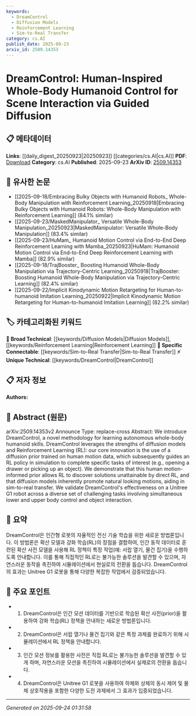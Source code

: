 ```yaml
---
keywords:
  - DreamControl
  - Diffusion Models
  - Reinforcement Learning
  - Sim-to-Real Transfer
category: cs.AI
publish_date: 2025-09-23
arxiv_id: 2509.14353
---
```


<!-- KEYWORD_LINKING_METADATA:
{
  "processed_timestamp": "2025-09-24T01:31:58.034742",
  "vocabulary_version": "1.0",
  "selected_keywords": [
    "DreamControl",
    "Diffusion Models",
    "Reinforcement Learning",
    "Sim-to-Real Transfer"
  ],
  "rejected_keywords": [],
  "similarity_scores": {
    "DreamControl": 0.8,
    "Diffusion Models": 0.78,
    "Reinforcement Learning": 0.8,
    "Sim-to-Real Transfer": 0.85
  },
  "extraction_method": "AI_prompt_based",
  "budget_applied": true,
  "candidates_json": {
    "candidates": [
      {
        "surface": "DreamControl",
        "canonical": "DreamControl",
        "aliases": [],
        "category": "unique_technical",
        "rationale": "DreamControl is a novel methodology combining diffusion models and reinforcement learning for humanoid control, offering unique insights into sim-to-real transfer.",
        "novelty_score": 0.85,
        "connectivity_score": 0.65,
        "specificity_score": 0.9,
        "link_intent_score": 0.8
      },
      {
        "surface": "diffusion models",
        "canonical": "Diffusion Models",
        "aliases": [
          "diffusion prior"
        ],
        "category": "broad_technical",
        "rationale": "Diffusion models are central to the methodology, facilitating natural motion generation and sim-to-real transfer.",
        "novelty_score": 0.5,
        "connectivity_score": 0.75,
        "specificity_score": 0.7,
        "link_intent_score": 0.78
      },
      {
        "surface": "Reinforcement Learning",
        "canonical": "Reinforcement Learning",
        "aliases": [
          "RL"
        ],
        "category": "broad_technical",
        "rationale": "Reinforcement Learning is a key component of DreamControl, guiding humanoid tasks in simulation.",
        "novelty_score": 0.45,
        "connectivity_score": 0.85,
        "specificity_score": 0.65,
        "link_intent_score": 0.8
      },
      {
        "surface": "sim-to-real transfer",
        "canonical": "Sim-to-Real Transfer",
        "aliases": [],
        "category": "specific_connectable",
        "rationale": "Sim-to-real transfer is crucial for applying simulated learning to real-world humanoid robots.",
        "novelty_score": 0.7,
        "connectivity_score": 0.8,
        "specificity_score": 0.75,
        "link_intent_score": 0.85
      }
    ],
    "ban_list_suggestions": [
      "whole-body humanoid skills",
      "human motion data",
      "object interaction"
    ]
  },
  "decisions": [
    {
      "candidate_surface": "DreamControl",
      "resolved_canonical": "DreamControl",
      "decision": "linked",
      "scores": {
        "novelty": 0.85,
        "connectivity": 0.65,
        "specificity": 0.9,
        "link_intent": 0.8
      }
    },
    {
      "candidate_surface": "diffusion models",
      "resolved_canonical": "Diffusion Models",
      "decision": "linked",
      "scores": {
        "novelty": 0.5,
        "connectivity": 0.75,
        "specificity": 0.7,
        "link_intent": 0.78
      }
    },
    {
      "candidate_surface": "Reinforcement Learning",
      "resolved_canonical": "Reinforcement Learning",
      "decision": "linked",
      "scores": {
        "novelty": 0.45,
        "connectivity": 0.85,
        "specificity": 0.65,
        "link_intent": 0.8
      }
    },
    {
      "candidate_surface": "sim-to-real transfer",
      "resolved_canonical": "Sim-to-Real Transfer",
      "decision": "linked",
      "scores": {
        "novelty": 0.7,
        "connectivity": 0.8,
        "specificity": 0.75,
        "link_intent": 0.85
      }
    }
  ]
}
-->

# DreamControl: Human-Inspired Whole-Body Humanoid Control for Scene Interaction via Guided Diffusion

## 📋 메타데이터

**Links**: [[daily_digest_20250923|20250923]] [[categories/cs.AI|cs.AI]]
**PDF**: [Download](https://arxiv.org/pdf/2509.14353.pdf)
**Category**: cs.AI
**Published**: 2025-09-23
**ArXiv ID**: [2509.14353](https://arxiv.org/abs/2509.14353)

## 🔗 유사한 논문
- [[2025-09-18/Embracing Bulky Objects with Humanoid Robots_ Whole-Body Manipulation with Reinforcement Learning_20250918|Embracing Bulky Objects with Humanoid Robots: Whole-Body Manipulation with Reinforcement Learning]] (84.1% similar)
- [[2025-09-23/MaskedManipulator_ Versatile Whole-Body Manipulation_20250923|MaskedManipulator: Versatile Whole-Body Manipulation]] (83.4% similar)
- [[2025-09-23/HuMam_ Humanoid Motion Control via End-to-End Deep Reinforcement Learning with Mamba_20250923|HuMam: Humanoid Motion Control via End-to-End Deep Reinforcement Learning with Mamba]] (82.9% similar)
- [[2025-09-18/TrajBooster_ Boosting Humanoid Whole-Body Manipulation via Trajectory-Centric Learning_20250918|TrajBooster: Boosting Humanoid Whole-Body Manipulation via Trajectory-Centric Learning]] (82.4% similar)
- [[2025-09-22/Implicit Kinodynamic Motion Retargeting for Human-to-humanoid Imitation Learning_20250922|Implicit Kinodynamic Motion Retargeting for Human-to-humanoid Imitation Learning]] (82.2% similar)

## 🏷️ 카테고리화된 키워드
**🧠 Broad Technical**: [[keywords/Diffusion Models|Diffusion Models]], [[keywords/Reinforcement Learning|Reinforcement Learning]]
**🔗 Specific Connectable**: [[keywords/Sim-to-Real Transfer|Sim-to-Real Transfer]]
**⚡ Unique Technical**: [[keywords/DreamControl|DreamControl]]

## 📋 저자 정보

**Authors:** 

## 📄 Abstract (원문)

arXiv:2509.14353v2 Announce Type: replace-cross 
Abstract: We introduce DreamControl, a novel methodology for learning autonomous whole-body humanoid skills. DreamControl leverages the strengths of diffusion models and Reinforcement Learning (RL): our core innovation is the use of a diffusion prior trained on human motion data, which subsequently guides an RL policy in simulation to complete specific tasks of interest (e.g., opening a drawer or picking up an object). We demonstrate that this human motion-informed prior allows RL to discover solutions unattainable by direct RL, and that diffusion models inherently promote natural looking motions, aiding in sim-to-real transfer. We validate DreamControl's effectiveness on a Unitree G1 robot across a diverse set of challenging tasks involving simultaneous lower and upper body control and object interaction.

## 📝 요약

DreamControl은 인간형 로봇의 자율적인 전신 기술 학습을 위한 새로운 방법론입니다. 이 방법론은 확산 모델과 강화 학습(RL)의 장점을 결합하여, 인간 동작 데이터로 훈련된 확산 사전 모델을 사용해 RL 정책이 특정 작업(예: 서랍 열기, 물건 집기)을 수행하도록 안내합니다. 이를 통해 직접적인 RL로는 불가능한 솔루션을 발견할 수 있으며, 자연스러운 동작을 촉진하여 시뮬레이션에서 현실로의 전환을 돕습니다. DreamControl의 효과는 Unitree G1 로봇을 통해 다양한 복잡한 작업에서 검증되었습니다.

## 🎯 주요 포인트

- 1. DreamControl은 인간 모션 데이터를 기반으로 학습된 확산 사전(prior)을 활용하여 강화 학습(RL) 정책을 안내하는 새로운 방법론입니다.
- 2. DreamControl은 서랍 열기나 물건 집기와 같은 특정 과제를 완료하기 위해 시뮬레이션에서 RL 정책을 안내합니다.
- 3. 인간 모션 정보를 활용한 사전은 직접 RL로는 불가능한 솔루션을 발견할 수 있게 하며, 자연스러운 모션을 촉진하여 시뮬레이션에서 실제로의 전환을 돕습니다.
- 4. DreamControl은 Unitree G1 로봇을 사용하여 하체와 상체의 동시 제어 및 물체 상호작용을 포함한 다양한 도전 과제에서 그 효과가 입증되었습니다.


---

*Generated on 2025-09-24 01:31:58*